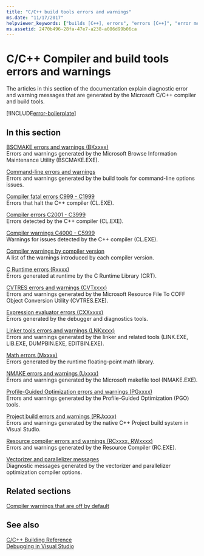 ```yaml
---
title: "C/C++ build tools errors and warnings"
ms.date: "11/17/2017"
helpviewer_keywords: ["builds [C++], errors", "errors [C++]", "error messages [C++], build errors", "errors [C++], builds"]
ms.assetid: 2470b496-28fa-47e7-a238-a086d99b06ca
---
```

# C/C++ Compiler and build tools errors and warnings

The articles in this section of the documentation explain diagnostic error and warning messages that are generated by the Microsoft C/C++ compiler and build tools.

[!INCLUDE[error-boilerplate](../includes/error-boilerplate.md)]

## In this section

[BSCMAKE errors and warnings (BKxxxx)](../tool-errors/bscmake-errors-bk1500-through-bk4505.md) \
Errors and warnings generated by the Microsoft Browse Information Maintenance Utility (BSCMAKE.EXE).

[Command-line errors and warnings](../tool-errors/command-line-errors-d8000-through-d9999.md) \
Errors and warnings generated by the build tools for command-line options issues.

[Compiler fatal errors C999 - C1999](../compiler-errors-1/compiler-fatal-errors-c999-through-c1999.md) \
Errors that halt the C++ compiler (CL.EXE).

[Compiler errors C2001 - C3999](../compiler-errors-1/compiler-errors-c2001-through-c2099.md) \
Errors detected by the C++ compiler (CL.EXE).

[Compiler warnings C4000 - C5999](../compiler-warnings/compiler-warnings-c4000-through-c4199.md) \
Warnings for issues detected by the C++ compiler (CL.EXE).

[Compiler warnings by compiler version](../compiler-warnings/compiler-warnings-by-compiler-version.md) \
A list of the warnings introduced by each compiler version.

[C Runtime errors (Rxxxx)](../tool-errors/c-runtime-errors-r6002-through-r6035.md) \
Errors generated at runtime by the C Runtime Library (CRT).

[CVTRES errors and warnings (CVTxxxx)](../tool-errors/cvtres-errors-cvt1100-through-cvt4001.md) \
Errors and warnings generated by the Microsoft Resource File To COFF Object Conversion Utility (CVTRES.EXE).

[Expression evaluator errors (CXXxxxx)](../tool-errors/expression-evaluator-errors-cxx0000-through-cxx0072.md) \
Errors generated by the debugger and diagnostics tools.

[Linker tools errors and warnings (LNKxxxx)](../tool-errors/linker-tools-errors-and-warnings.md) \
Errors and warnings generated by the linker and related tools (LINK.EXE, LIB.EXE, DUMPBIN.EXE, EDITBIN.EXE).

[Math errors (Mxxxx)](../tool-errors/math-errors-m6101-through-m6205.md) \
Errors generated by the runtime floating-point math library.

[NMAKE errors and warnings (Uxxxx)](../tool-errors/nmake-errors-u1000-through-u4011.md) \
Errors and warnings generated by the Microsoft makefile tool (NMAKE.EXE).

[Profile-Guided Optimization errors and warnings (PGxxxx)](../tool-errors/profile-guided-optimization-errors-and-warnings.md) \
Errors and warnings generated by the Profile-Guided Optimization (PGO) tools.

[Project build errors and warnings (PRJxxxx)](../tool-errors/project-build-errors-and-warnings-prjxxxx.md) \
Errors and warnings generated by the native C++ Project build system in Visual Studio.

[Resource compiler errors and warnings (RCxxxx, RWxxxx)](../tool-errors/resource-compiler-errors-rc1000-through-rc4413.md) \
Errors and warnings generated by the Resource Compiler (RC.EXE).

[Vectorizer and parallelizer messages](../tool-errors/vectorizer-and-parallelizer-messages.md) \
Diagnostic messages generated by the vectorizer and parallelizer optimization compiler options.

## Related sections

[Compiler warnings that are off by default](../../preprocessor/compiler-warnings-that-are-off-by-default.md)

## See also

[C/C++ Building Reference](../../build/reference/c-cpp-building-reference.md) \
[Debugging in Visual Studio](/visualstudio/debugger/debugging-in-visual-studio)